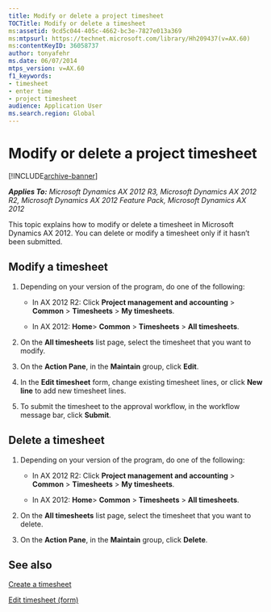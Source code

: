```yaml
---
title: Modify or delete a project timesheet
TOCTitle: Modify or delete a timesheet
ms:assetid: 9cd5c044-405c-4662-bc3e-7827e013a369
ms:mtpsurl: https://technet.microsoft.com/library/Hh209437(v=AX.60)
ms:contentKeyID: 36058737
author: tonyafehr
ms.date: 06/07/2014
mtps_version: v=AX.60
f1_keywords:
- timesheet
- enter time
- project timesheet
audience: Application User
ms.search.region: Global
---
```


# Modify or delete a project timesheet 


[!INCLUDE[archive-banner](includes/archive-banner.md)]


_**Applies To:** Microsoft Dynamics AX 2012 R3, Microsoft Dynamics AX 2012 R2, Microsoft Dynamics AX 2012 Feature Pack, Microsoft Dynamics AX 2012_

This topic explains how to modify or delete a timesheet in Microsoft Dynamics AX 2012. You can delete or modify a timesheet only if it hasn’t been submitted.

## Modify a timesheet

1.  Depending on your version of the program, do one of the following:
    
      - In AX 2012 R2: Click **Project management and accounting** \> **Common** \> **Timesheets** \> **My timesheets**.
    
      - In AX 2012: **Home**\> **Common** \> **Timesheets** \> **All timesheets**.

2.  On the **All timesheets** list page, select the timesheet that you want to modify.

3.  On the **Action Pane**, in the **Maintain** group, click **Edit**.

4.  In the **Edit timesheet** form, change existing timesheet lines, or click **New line** to add new timesheet lines.

5.  To submit the timesheet to the approval workflow, in the workflow message bar, click **Submit**.

## Delete a timesheet

1.  Depending on your version of the program, do one of the following:
    
      - In AX 2012 R2: Click **Project management and accounting** \> **Common** \> **Timesheets** \> **My timesheets**.
    
      - In AX 2012: **Home**\> **Common** \> **Timesheets** \> **All timesheets**.

2.  On the **All timesheets** list page, select the timesheet that you want to delete.

3.  On the **Action Pane**, in the **Maintain** group, click **Delete**.

## See also

[Create a timesheet](create-a-timesheet.md)

[Edit timesheet (form)](https://technet.microsoft.com/library/hh208808\(v=ax.60\))

  


